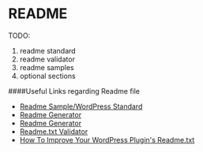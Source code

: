 # README

TODO:
1. readme standard
2. readme validator
3. readme samples
4. optional sections

####Useful Links regarding Readme file
* [Readme Sample/WordPress Standard](https://wordpress.org/plugins/about/readme.txt)
* [Readme Generator](http://generatewp.com/plugin-readme/)
* [Readme Generator](http://sudarmuthu.com/wordpress/wp-readme/)
* [Readme.txt Validator](https://wordpress.org/plugins/about/validator/)
* [How To Improve Your WordPress Plugin's Readme.txt](http://www.smashingmagazine.com/2011/11/23/improve-wordpress-plugins-readme-txt/)

